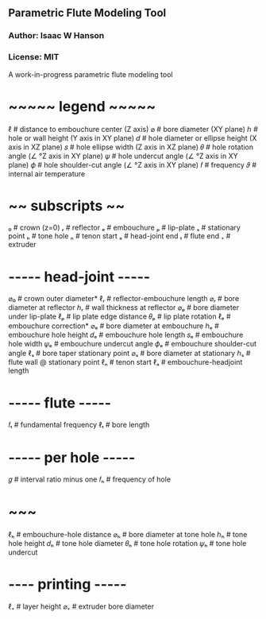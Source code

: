 ## Parametric Flute Modeling Tool
### Author: Isaac W Hanson
### License: MIT

A work-in-progress parametric flute modeling tool

# ~~~~~ legend ~~~~~
ℓ # distance to embouchure center (Z axis)
⌀ # bore diameter (XY plane)
ℎ # hole or wall height (Y axis in XY plane)
𝑑 # hole diameter or ellipse height (X axis in XZ plane)
𝑠 # hole ellipse width (Z axis in XZ plane)
𝜃 # hole rotation angle (∠ °Z axis in XY plane)
𝜓 # hole undercut angle (∠ °Z axis in XY plane)
𝜙 # hole shoulder-cut angle (∠ °Z axis in XY plane)
𝑓 # frequency
𝜗 # internal air temperature
# ~~ subscripts ~~
₀ # crown (z=0)
ᵣ # reflector
ₑ # embouchure
ₚ # lip-plate
ₛ # stationary point
ₕ # tone hole
ₙ # tenon start
ₐ # head-joint end
ₜ # flute end
₊ # extruder

# ----- head-joint -----
⌀₀ # crown outer diameter*
ℓᵣ # reflector-embouchure length
⌀ᵣ # bore diameter at reflector
ℎᵣ # wall thickness at reflector
⌀ₚ # bore diameter under lip-plate
ℓₚ # lip plate edge distance
𝜃ₚ # lip plate rotation
ℓₑ # embouchure correction*
⌀ₑ # bore diameter at embouchure
ℎₑ # embouchure hole height
𝑑ₑ # embouchure hole length
𝑠ₑ # embouchure hole width
𝜓ₑ # embouchure undercut angle
𝜙ₑ # embouchure shoulder-cut angle
ℓₛ # bore taper stationary point
⌀ₛ # bore diameter at stationary
ℎₛ # flute wall @ stationary point
ℓₙ # tenon start
ℓₐ # embouchure-headjoint length

# ----- flute -----
𝑓ₜ # fundamental frequency
ℓₜ # bore length

# ----- per hole -----
𝑔  # interval ratio minus one
𝑓ₕ # frequency of hole
# ~~~
ℓₕ # embouchure-hole distance
⌀ₕ # bore diameter at tone hole
ℎₕ # tone hole height
𝑑ₕ # tone hole diameter
𝜃ₕ # tone hole rotation
𝜓ₕ # tone hole undercut

# ---- printing -----
ℓ₊ # layer height
⌀₊ # extruder bore diameter
